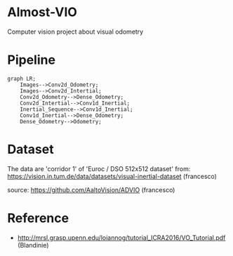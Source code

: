 # Almost-VIO

Computer vision project about visual odometry

# Pipeline

```mermaid
graph LR;
    Images-->Conv2d_Odometry;
    Images-->Conv2d_Intertial;
    Conv2d_Odometry-->Dense_Odometry;
    Conv2d_Intertial-->Conv1d_Inertial;
    Inertial_Sequence-->Conv1d_Inertial;
    Conv1d_Inertial-->Dense_Odometry;
    Dense_Odometry-->Odometry;
```

# Dataset

The data are 'corridor 1' of 'Euroc / DSO 512x512 dataset' from: https://vision.in.tum.de/data/datasets/visual-inertial-dataset (francesco)

source: https://github.com/AaltoVision/ADVIO (francesco)

# Reference

- http://mrsl.grasp.upenn.edu/loiannog/tutorial_ICRA2016/VO_Tutorial.pdf (Blandinie)
